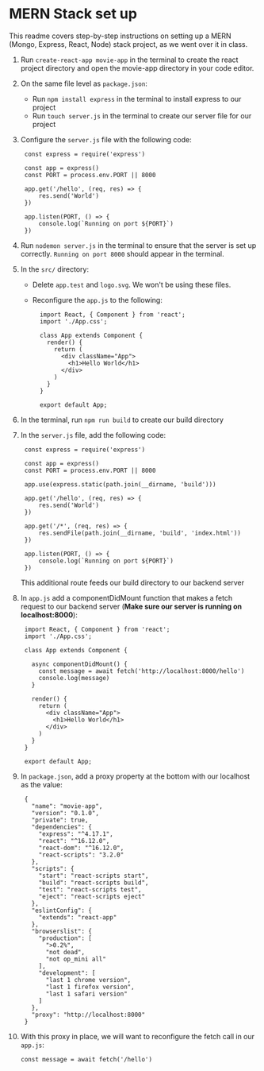 # MERN Stack set up

This readme covers step-by-step instructions on setting up a MERN (Mongo, Express, React, Node) stack project, as we went over it in class. 

1. Run `create-react-app movie-app` in the terminal to create the react project directory and open the movie-app directory in your code editor.

2. On the same file level as `package.json`:
    - Run `npm install express` in the terminal to install express to our project
    - Run `touch server.js` in the terminal to create our server file for our project


3. Configure the `server.js` file with the following code:

        const express = require('express')
    
        const app = express()
        const PORT = process.env.PORT || 8000
        
        app.get('/hello', (req, res) => {
            res.send('World')
        })
    
        app.listen(PORT, () => {
            console.log(`Running on port ${PORT}`)
        })
4. Run `nodemon server.js` in the terminal to ensure that the server is set up correctly. `Running on port 8000` should appear in the terminal.
5. In the `src/` directory:
    - Delete `app.test` and `logo.svg`. We won't be using these files.
    - Reconfigure the `app.js` to the following:
    
            import React, { Component } from 'react';
            import './App.css';
            
            class App extends Component {
              render() {
                return (
                  <div className="App">
                    <h1>Hello World</h1>
                  </div>
                )
              }
            }
            
            export default App;

6. In the terminal, run `npm run build` to create our build directory
7. In the `server.js` file, add the following code:
        
        const express = require('express')

        const app = express()
        const PORT = process.env.PORT || 8000
        
        app.use(express.static(path.join(__dirname, 'build')))
        
        app.get('/hello', (req, res) => {
            res.send('World')
        })
        
        app.get('/*', (req, res) => {
            res.sendFile(path.join(__dirname, 'build', 'index.html'))
        })
        
        app.listen(PORT, () => {
            console.log(`Running on port ${PORT}`)
        })
    This additional route feeds our build directory to our backend server
8. In `app.js` add a componentDidMount function that makes a fetch request to our backend server (**Make sure our server is running on localhost:8000**):

        import React, { Component } from 'react';
        import './App.css';
        
        class App extends Component {
          
          async componentDidMount() {
            const message = await fetch('http://localhost:8000/hello')
            console.log(message)
          }
        
          render() {
            return (
              <div className="App">
                <h1>Hello World</h1>
              </div>
            )
          }
        }
        
        export default App;
9. In `package.json`, add a proxy property at the bottom with our localhost as the value:

        {
          "name": "movie-app",
          "version": "0.1.0",
          "private": true,
          "dependencies": {
            "express": "^4.17.1",
            "react": "^16.12.0",
            "react-dom": "^16.12.0",
            "react-scripts": "3.2.0"
          },
          "scripts": {
            "start": "react-scripts start",
            "build": "react-scripts build",
            "test": "react-scripts test",
            "eject": "react-scripts eject"
          },
          "eslintConfig": {
            "extends": "react-app"
          },
          "browserslist": {
            "production": [
              ">0.2%",
              "not dead",
              "not op_mini all"
            ],
            "development": [
              "last 1 chrome version",
              "last 1 firefox version",
              "last 1 safari version"
            ]
          },
          "proxy": "http://localhost:8000"
        }
10. With this proxy in place, we will want to reconfigure the fetch call in our `app.js`:

        const message = await fetch('/hello')
